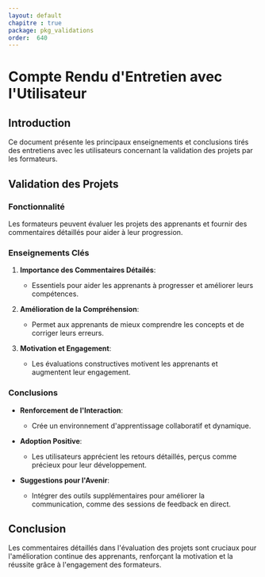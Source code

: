 ```yaml
---
layout: default
chapitre : true
package: pkg_validations
order:  640
---
```


# Compte Rendu d'Entretien avec l'Utilisateur

## Introduction
Ce document présente les principaux enseignements et conclusions tirés des entretiens avec les utilisateurs concernant la validation des projets par les formateurs.

## Validation des Projets

### Fonctionnalité
Les formateurs peuvent évaluer les projets des apprenants et fournir des commentaires détaillés pour aider à leur progression.

### Enseignements Clés
1. **Importance des Commentaires Détailés**:
   - Essentiels pour aider les apprenants à progresser et améliorer leurs compétences.
   
2. **Amélioration de la Compréhension**:
   - Permet aux apprenants de mieux comprendre les concepts et de corriger leurs erreurs.

3. **Motivation et Engagement**:
   - Les évaluations constructives motivent les apprenants et augmentent leur engagement.

### Conclusions
- **Renforcement de l'Interaction**:
  - Crée un environnement d'apprentissage collaboratif et dynamique.
  
- **Adoption Positive**:
  - Les utilisateurs apprécient les retours détaillés, perçus comme précieux pour leur développement.

- **Suggestions pour l'Avenir**:
  - Intégrer des outils supplémentaires pour améliorer la communication, comme des sessions de feedback en direct.

## Conclusion
Les commentaires détaillés dans l'évaluation des projets sont cruciaux pour l'amélioration continue des apprenants, renforçant la motivation et la réussite grâce à l'engagement des formateurs.


